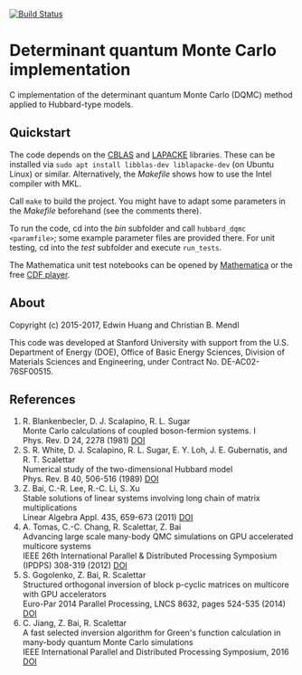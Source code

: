 [![Build Status](https://app.travis-ci.com/cmendl/hubbard-dqmc.svg?branch=master)](https://app.travis-ci.com/cmendl/hubbard-dqmc)


Determinant quantum Monte Carlo implementation
==============================================

C implementation of the determinant quantum Monte Carlo (DQMC) method applied to Hubbard-type models.


Quickstart
----------
The code depends on the [CBLAS](http://www.netlib.org/blas/#_cblas) and [LAPACKE](http://netlib.org/lapack/lapacke.html) libraries. These can be installed via `sudo apt install libblas-dev liblapacke-dev` (on Ubuntu Linux) or similar. Alternatively, the *Makefile* shows how to use the Intel compiler with MKL.

Call `make` to build the project. You might have to adapt some parameters in the *Makefile* beforehand (see the comments there).

To run the code, cd into the *bin* subfolder and call `hubbard_dqmc <paramfile>`; some example parameter files are provided there. For unit testing, cd into the *test* subfolder and execute `run_tests`.

The Mathematica unit test notebooks can be opened by [Mathematica](https://www.wolfram.com/mathematica) or the free [CDF player](https://www.wolfram.com/cdf-player).


About
-----
Copyright (c) 2015-2017, Edwin Huang and Christian B. Mendl

This code was developed at Stanford University with support from the U.S. Department of Energy (DOE), Office of Basic Energy Sciences, Division of Materials Sciences and Engineering, under Contract No. DE-AC02-76SF00515.


References
----------
1. R. Blankenbecler, D. J. Scalapino, R. L. Sugar  
   Monte Carlo calculations of coupled boson-fermion systems. I  
   Phys. Rev. D 24, 2278 (1981) [DOI](https://doi.org/10.1103/PhysRevD.24.2278)
2. S. R. White, D. J. Scalapino, R. L. Sugar, E. Y. Loh, J. E. Gubernatis, and R. T. Scalettar  
   Numerical study of the two-dimensional Hubbard model  
   Phys. Rev. B 40, 506-516 (1989) [DOI](https://doi.org/10.1103/PhysRevB.40.506)
3. Z. Bai, C.-R. Lee, R.-C. Li, S. Xu  
   Stable solutions of linear systems involving long chain of matrix multiplications  
   Linear Algebra Appl. 435, 659-673 (2011) [DOI](https://doi.org/10.1016/j.laa.2010.06.023)
4. A. Tomas, C.-C. Chang, R. Scalettar, Z. Bai  
   Advancing large scale many-body QMC simulations on GPU accelerated multicore systems  
   IEEE 26th International Parallel & Distributed Processing Symposium (IPDPS) 308-319 (2012) [DOI](https://doi.org/10.1109/IPDPS.2012.37)
5. S. Gogolenko, Z. Bai, R. Scalettar  
   Structured orthogonal inversion of block p-cyclic matrices on multicore with GPU accelerators  
   Euro-Par 2014 Parallel Processing, LNCS 8632, pages 524-535 (2014) [DOI](https://doi.org/10.1007/978-3-319-09873-9_44)
6. C. Jiang, Z. Bai, R. Scalettar  
   A fast selected inversion algorithm for Green's function calculation in many-body quantum Monte Carlo simulations  
   IEEE International Parallel and Distributed Processing Symposium, 2016 [DOI](https://doi.org/10.1109/IPDPS.2016.69)
